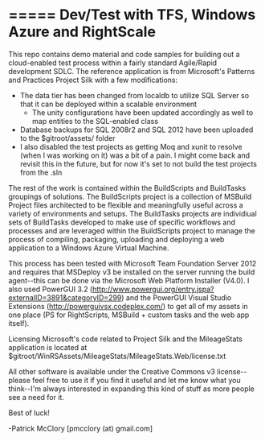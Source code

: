 =====
Dev/Test with TFS, Windows Azure and RightScale
=====

This repo contains demo material and code samples for building out a cloud-enabled test process within a fairly standard Agile/Rapid development SDLC.  The reference application is from Microsoft's Patterns and Practices Project Silk with a few modifications:

  * The data tier has been changed from localdb to utilize SQL Server so that it can be deployed within a scalable environment
    * The unity configurations have been updated accordingly as well to map entities to the SQL-enabled class
  * Database backups for SQL 2008r2 and SQL 2012 have been uploaded to the $gitroot/assets/ folder
  * I also disabled the test projects as getting Moq and xunit to resolve (when I was working on it) was a bit of a pain.  I might come back and revisit this in the future, but for now it's set to not build the test projects from the .sln
  
The rest of the work is contained within the BuildScripts and BuildTasks groupings of solutions.  The BuildScripts project is a collection of MSBuild Project files architected to be flexible and meaningfully useful across a variety of environments and setups.  The BuildTasks projects are individiual sets of BuildTasks developed to make use of specific workflows and processes and are leveraged within the BuildScripts project to manage the process of compiling, packaging, uploading and deploying a web application to a Windows Azure Virtual Machine.  

This process has been tested with Microsoft Team Foundation Server 2012 and requires that MSDeploy v3 be installed on the server running the build agent--this can be done via the Microsoft Web Platform Installer (V4.0).  I also used PowerGUI 3.2 (http://www.powergui.org/entry.jspa?externalID=3891&categoryID=299) and the PowerGUI Visual Studio Extensions (http://powerguivsx.codeplex.com/) to get all of my assets in one place (PS for RightScripts, MSBuild + custom tasks and the web app itself).

Licensing Microsoft's code related to Project Silk and the MileageStats application is located at $gitroot/WinRSAssets/MileageStats/MileageStats.Web/license.txt

All other software is available under the Creative Commons v3 license--please feel free to use it if you find it useful and let me know what you think--I'm always interested in expanding this kind of stuff as more people see a need for it.

Best of luck!

-Patrick McClory [pmcclory (at) gmail.com]